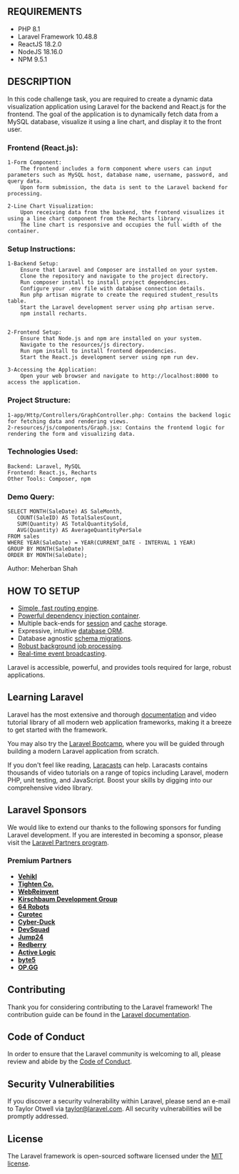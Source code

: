 ## REQUIREMENTS

- PHP 8.1
- Laravel   Framework 10.48.8
- ReactJS   18.2.0
- NodeJS    18.16.0
- NPM       9.5.1

## DESCRIPTION

In this code challenge task, you are required to create a dynamic data visualization application using Laravel for the backend and React.js for the frontend. The goal of the application is to dynamically fetch data from a MySQL database, visualize it using a line chart, and display it to the front user.


### Frontend (React.js):
    1-Form Component:
        The frontend includes a form component where users can input parameters such as MySQL host, database name, username, password, and query data.
        Upon form submission, the data is sent to the Laravel backend for processing.

    2-Line Chart Visualization:
        Upon receiving data from the backend, the frontend visualizes it using a line chart component from the Recharts library.
        The line chart is responsive and occupies the full width of the container.

### Setup Instructions:
    1-Backend Setup:
        Ensure that Laravel and Composer are installed on your system.
        Clone the repository and navigate to the project directory.
        Run composer install to install project dependencies.
        Configure your .env file with database connection details.
        Run php artisan migrate to create the required student_results table.
        Start the Laravel development server using php artisan serve.
        npm install recharts.


    2-Frontend Setup:
        Ensure that Node.js and npm are installed on your system.
        Navigate to the resources/js directory.
        Run npm install to install frontend dependencies.
        Start the React.js development server using npm run dev.

    3-Accessing the Application:
        Open your web browser and navigate to http://localhost:8000 to access the application.


### Project Structure:
    1-app/Http/Controllers/GraphController.php: Contains the backend logic for fetching data and rendering views.
    2-resources/js/components/Graph.jsx: Contains the frontend logic for rendering the form and visualizing data.

### Technologies Used:
    Backend: Laravel, MySQL
    Frontend: React.js, Recharts
    Other Tools: Composer, npm

### Demo Query:
    SELECT MONTH(SaleDate) AS SaleMonth, 
       COUNT(SaleID) AS TotalSalesCount, 
       SUM(Quantity) AS TotalQuantitySold, 
       AVG(Quantity) AS AverageQuantityPerSale 
    FROM sales 
    WHERE YEAR(SaleDate) = YEAR(CURRENT_DATE - INTERVAL 1 YEAR) 
    GROUP BY MONTH(SaleDate) 
    ORDER BY MONTH(SaleDate);
    

Author:
Meherban Shah


## HOW TO SETUP

- [Simple, fast routing engine](https://laravel.com/docs/routing).
- [Powerful dependency injection container](https://laravel.com/docs/container).
- Multiple back-ends for [session](https://laravel.com/docs/session) and [cache](https://laravel.com/docs/cache) storage.
- Expressive, intuitive [database ORM](https://laravel.com/docs/eloquent).
- Database agnostic [schema migrations](https://laravel.com/docs/migrations).
- [Robust background job processing](https://laravel.com/docs/queues).
- [Real-time event broadcasting](https://laravel.com/docs/broadcasting).

Laravel is accessible, powerful, and provides tools required for large, robust applications.

## Learning Laravel

Laravel has the most extensive and thorough [documentation](https://laravel.com/docs) and video tutorial library of all modern web application frameworks, making it a breeze to get started with the framework.

You may also try the [Laravel Bootcamp](https://bootcamp.laravel.com), where you will be guided through building a modern Laravel application from scratch.

If you don't feel like reading, [Laracasts](https://laracasts.com) can help. Laracasts contains thousands of video tutorials on a range of topics including Laravel, modern PHP, unit testing, and JavaScript. Boost your skills by digging into our comprehensive video library.

## Laravel Sponsors

We would like to extend our thanks to the following sponsors for funding Laravel development. If you are interested in becoming a sponsor, please visit the [Laravel Partners program](https://partners.laravel.com).

### Premium Partners

- **[Vehikl](https://vehikl.com/)**
- **[Tighten Co.](https://tighten.co)**
- **[WebReinvent](https://webreinvent.com/)**
- **[Kirschbaum Development Group](https://kirschbaumdevelopment.com)**
- **[64 Robots](https://64robots.com)**
- **[Curotec](https://www.curotec.com/services/technologies/laravel/)**
- **[Cyber-Duck](https://cyber-duck.co.uk)**
- **[DevSquad](https://devsquad.com/hire-laravel-developers)**
- **[Jump24](https://jump24.co.uk)**
- **[Redberry](https://redberry.international/laravel/)**
- **[Active Logic](https://activelogic.com)**
- **[byte5](https://byte5.de)**
- **[OP.GG](https://op.gg)**

## Contributing

Thank you for considering contributing to the Laravel framework! The contribution guide can be found in the [Laravel documentation](https://laravel.com/docs/contributions).

## Code of Conduct

In order to ensure that the Laravel community is welcoming to all, please review and abide by the [Code of Conduct](https://laravel.com/docs/contributions#code-of-conduct).

## Security Vulnerabilities

If you discover a security vulnerability within Laravel, please send an e-mail to Taylor Otwell via [taylor@laravel.com](mailto:taylor@laravel.com). All security vulnerabilities will be promptly addressed.

## License

The Laravel framework is open-sourced software licensed under the [MIT license](https://opensource.org/licenses/MIT).
